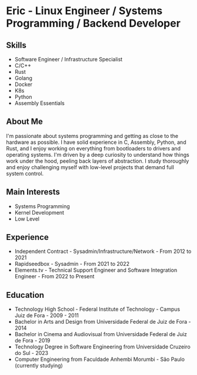 <!DOCTYPE html>
<html lang="en">
<head>
  <meta charset="UTF-8">
  <meta name="viewport" content="width=device-width, initial-scale=1.0">
</head>
<body>
  <h1>Eric - Linux Engineer / Systems Programming / Backend Developer</h1>
  
  <h2>Skills</h2>
  <ul>
    <li>Software Engineer / Infrastructure Specialist </li>
    <li>C/C++</li>
    <li>Rust</li>
    <li>Golang </li>
    <li>Docker</li>
    <li>K8s</li>
    <li>Python</li>
    <li>Assembly Essentials</li>
  </ul>
  <h2>About Me</h2>
    <p>I'm passionate about systems programming and getting as close to the hardware as possible. I have solid experience in C, Assembly, Python, and Rust, and I enjoy working on everything from bootloaders to drivers and operating systems. I'm driven by a deep curiosity to understand how things work under the hood, peeling back layers of abstraction. I study thoroughly and enjoy challenging myself with low-level projects that demand full system control.</p>
  <h2>Main Interests</h2>
  <ul>
    <li>Systems Programming</li>
    <li>Kernel Development</li>
    <li>Low Level</li>
  </ul>
  <h2>Experience</h2>
  <ul>
    <li>Independent Contract - Sysadmin/Infrastructure/Network - From 2012 to 2021</li>
    <li>Rapidseedbox - Sysadmin - From 2021 to 2022</li>
    <li>Elements.tv - Technical Support Engineer and Software Integration Engineer - From 2022 to Present</li>
  </ul>
  <h2>Education</h2>
  <ul>
    <li>Technology High School - Federal Institute of Technology - Campus Juiz de Fora - 2009 - 2011</li>
    <li>Bachelor in Arts and Design from Universidade Federal de Juiz de Fora - 2014</li>
    <li>Bachelor in Cinema and Audiovisual from Universidade Federal de Juiz de Fora - 2019</li>
    <li>Technology Degree in Software Engineering from Universidade Cruzeiro do Sul - 2023</li>
    <li>Computer Engineering from Faculdade Anhembi Morumbi - São Paulo (currently studying)</li>
  </ul>
</body>
</html>
